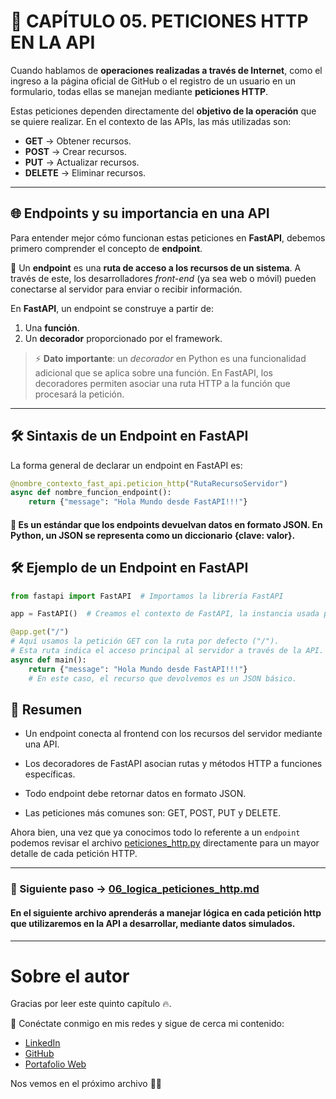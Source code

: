 # 📌 CAPÍTULO 05. PETICIONES HTTP EN LA API

Cuando hablamos de **operaciones realizadas a través de Internet**, como el ingreso a la página oficial de GitHub o el registro de un usuario en un formulario, todas ellas se manejan mediante **peticiones HTTP**.  

Estas peticiones dependen directamente del **objetivo de la operación** que se quiere realizar. En el contexto de las APIs, las más utilizadas son:

- **GET** → Obtener recursos.
- **POST** → Crear recursos.
- **PUT** → Actualizar recursos.
- **DELETE** → Eliminar recursos.

---

## 🌐 Endpoints y su importancia en una API

Para entender mejor cómo funcionan estas peticiones en **FastAPI**, debemos primero comprender el concepto de **endpoint**.

🔹 Un **endpoint** es una **ruta de acceso a los recursos de un sistema**. A través de este, los desarrolladores *front-end* (ya sea web o móvil) pueden conectarse al servidor para enviar o recibir información.  

En **FastAPI**, un endpoint se construye a partir de:
1. Una **función**.
2. Un **decorador** proporcionado por el framework.

> ⚡ **Dato importante**: un *decorador* en Python es una funcionalidad adicional que se aplica sobre una función. En FastAPI, los decoradores permiten asociar una ruta HTTP a la función que procesará la petición.

---

## 🛠️ Sintaxis de un Endpoint en FastAPI

La forma general de declarar un endpoint en FastAPI es:

```python
@nombre_contexto_fast_api.peticion_http("RutaRecursoServidor")
async def nombre_funcion_endpoint():
    return {"message": "Hola Mundo desde FastAPI!!!"}
```

#### 📌 Es un estándar que los endpoints devuelvan datos en formato JSON.  En Python, un JSON se representa como un diccionario {clave: valor}.

## 🛠️ Ejemplo de un Endpoint en FastAPI

```python
from fastapi import FastAPI  # Importamos la librería FastAPI

app = FastAPI()  # Creamos el contexto de FastAPI, la instancia usada por Uvicorn

@app.get("/")  
# Aquí usamos la petición GET con la ruta por defecto ("/").
# Esta ruta indica el acceso principal al servidor a través de la API.
async def main():
    return {"message": "Hola Mundo desde FastAPI!!!"}  
    # En este caso, el recurso que devolvemos es un JSON básico.
```

## 📌 Resumen

- Un endpoint conecta al frontend con los recursos del servidor mediante una API.

- Los decoradores de FastAPI asocian rutas y métodos HTTP a funciones específicas.

- Todo endpoint debe retornar datos en formato JSON.

- Las peticiones más comunes son: GET, POST, PUT y DELETE.

Ahora bien, una vez que ya conocimos todo lo referente a un `endpoint` podemos revisar el archivo [peticiones_http.py](https://github.com/BrayanR03/PYTHON-API-DESDE-CERO/blob/main/PythonApiDesdeCero/development/peticiones_http.py) directamente para un mayor detalle de cada petición HTTP.

---
### 📖 Siguiente paso → [06_logica_peticiones_http.md](https://github.com/BrayanR03/PYTHON-API-DESDE-CERO/blob/main/PythonApiDesdeCero/documentation/06_logica_peticiones_http.md)  
#### En el siguiente archivo aprenderás a manejar lógica en cada petición http que utilizaremos en la API a desarrollar, mediante datos simulados.
---
# Sobre el autor  

Gracias por leer este quinto capítulo 🔥.  

🔗 Conéctate conmigo en mis redes y sigue de cerca mi contenido:  
- [LinkedIn](https://www.linkedin.com/in/brayan-rafael-neciosup-bola%C3%B1os-407a59246/)  
- [GitHub](https://github.com/BrayanR03)  
- [Portafolio Web](https://bryanneciosup626.wixsite.com/brayandataanalitics)  


Nos vemos en el próximo archivo 👊🚀  

